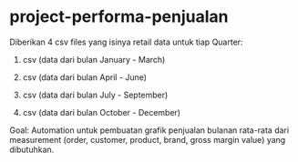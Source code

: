 # project-performa-penjualan
Diberikan 4 csv files yang isinya retail data untuk tiap Quarter:

1.	csv (data dari bulan January - March)

2.	csv (data dari bulan April - June)

3.	csv (data dari bulan July - September)

4.	csv (data dari bulan October - December)

Goal: Automation untuk pembuatan grafik penjualan bulanan rata-rata dari measurement (order, customer, product, brand, gross margin value) yang dibutuhkan.
